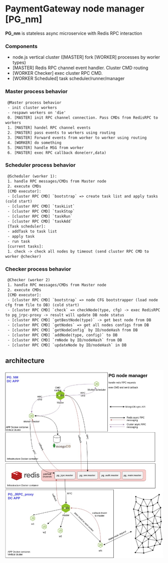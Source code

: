 # PaymentGateway node manager [PG_nm]

**PG_nm** is stateless async microservice with Redis RPC interaction  

### Components ###
* node.js vertical cluster ([MASTER] fork [WORKER] processes by worler types) 
* [MASTER] Redis RPC channel event handler. Cluster CMD routing
* [WORKER Checker] exec cluster RPC CMD.
* [WORKER Scheduled] task scheduler/runner/manager
    
### Master process behavior ###
     @Master process behavior
     - init cluster workers
     - respawn workers on 'die'
     0. [MASTER] init RPC channel connection. Pass CMDs from RedisRPC to workers
     1. [MASTER] handel RPC channel events
     2. [MASTER] pass events to workers using routing
     3. [MASTER] Forward events from worker to worker using routing
     4. [WORKER] do something
     5. [MASTER] handle MSG from worker
     6. [MASTER] exec RPC callback done(err,data)

### Scheduler process behavior ###
     @Scheduler (worker 1):
     1. handle RPC messages/CMDs from Master node
     2. execute CMDs
     [CMD executor]:
     - [cluster RPC CMD] `bootstrap` => create task list and apply tasks (cold start)
     - [cluster RPC CMD] `taskList`
     - [cluster RPC CMD] `taskStop`
     - [cluster RPC CMD] `taskRun`
     - [cluster RPC CMD] `taskAdd`
     [Task scheduler]:
     - addTask to task list
     - apply task
     - run task
     [current tasks]:
     1. check -> check all nodes by timeout (send cluster RPC CMD to worker @checker)

### Checker process behavior ###
     @Checker (worker 2)
     1. handle RPC messages/CMDs from Master node
     2. execute CMDs
     [CMD executor]:
     - [cluster RPC CMD] `bootstrap` => node CFG bootstrapper (load node cfg from file to DB) (cold start)
     - [cluster RPC CMD] `check` => checkNode(type, cfg) -> exec RedisRPC to pg_jrpc-proxy -> result will update DB node status
     - [cluster RPC CMD] `getBestNode(type)` -> get best node from DB
     - [cluster RPC CMD] `getNodes` => get all nodes configs from DB
     - [cluster RPC CMD] `getNodeConfig` by ID/nodeHash from DB
     - [cluster RPC CMD] `addNode(type, config)` to DB
     - [cluster RPC CMD] `rmNode by ID/nodeHash` from DB
     - [cluster RPC CMD] `updateNode by ID/nodeHash` in DB

 ## architecture ##
![](pg_nm.jpg)
